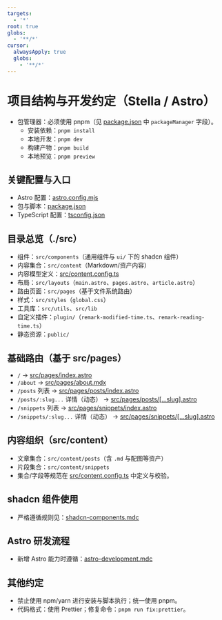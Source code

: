 ```yaml
---
targets:
  - '*'
root: true
globs:
  - '**/*'
cursor:
  alwaysApply: true
  globs:
    - '**/*'
---
```

# 项目结构与开发约定（Stella / Astro）

- 包管理器：必须使用 pnpm（见 [package.json](mdc:package.json) 中 `packageManager` 字段）。
  - 安装依赖：`pnpm install`
  - 本地开发：`pnpm dev`
  - 构建产物：`pnpm build`
  - 本地预览：`pnpm preview`

## 关键配置与入口
- Astro 配置：[astro.config.mjs](mdc:astro.config.mjs)
- 包与脚本：[package.json](mdc:package.json)
- TypeScript 配置：[tsconfig.json](mdc:tsconfig.json)

## 目录总览（./src）
- 组件：`src/components`（通用组件与 `ui/` 下的 shadcn 组件）
- 内容集合：`src/content`（Markdown/资产内容）
- 内容模型定义：[src/content.config.ts](mdc:src/content.config.ts)
- 布局：`src/layouts`（`main.astro`、`pages.astro`、`article.astro`）
- 路由页面：`src/pages`（基于文件系统路由）
- 样式：`src/styles`（`global.css`）
- 工具库：`src/utils`、`src/lib`
- 自定义插件：`plugin/`（`remark-modified-time.ts`、`remark-reading-time.ts`）
- 静态资源：`public/`

## 基础路由（基于 src/pages）
- `/` → [src/pages/index.astro](mdc:src/pages/index.astro)
- `/about` → [src/pages/about.mdx](mdc:src/pages/about.mdx)
- `/posts` 列表 → [src/pages/posts/index.astro](mdc:src/pages/posts/index.astro)
- `/posts/:slug...` 详情（动态） → [src/pages/posts/[...slug].astro](mdc:src/pages/posts/[...slug].astro)
- `/snippets` 列表 → [src/pages/snippets/index.astro](mdc:src/pages/snippets/index.astro)
- `/snippets/:slug...` 详情（动态） → [src/pages/snippets/[...slug].astro](mdc:src/pages/snippets/[...slug].astro)

## 内容组织（src/content）
- 文章集合：`src/content/posts`（含 `.md` 与配图等资产）
- 片段集合：`src/content/snippets`
- 集合/字段等规范在 [src/content.config.ts](mdc:src/content.config.ts) 中定义与校验。

## shadcn 组件使用
- 严格遵循规则见：[shadcn-components.mdc](mdc:shadcn-components.mdc)

## Astro 研发流程
- 新增 Astro 能力时遵循：[astro-development.mdc](mdc:astro-development.mdc)

## 其他约定
- 禁止使用 npm/yarn 进行安装与脚本执行；统一使用 pnpm。
- 代码格式：使用 Prettier；修复命令：`pnpm run fix:prettier`。
